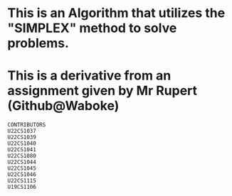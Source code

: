 # This is an Algorithm that utilizes the "SIMPLEX" method to solve problems.
# This is a derivative from an assignment given by Mr Rupert (Github@Waboke)
    CONTRIBUTORS
    U22CS1037 
    U22CS1039
    U22CS1040
    U22CS1041
    U22CS1080
    U22CS1044
    U22CS1045
    U22CS1046
    U22CS1115
    U19CS1106
